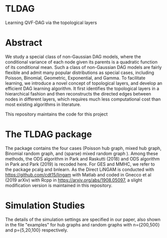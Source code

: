 # TLDAG
 Learning QVF-DAG via the topological layers
# Abstract


We study a special class of non-Gaussian DAG models, where the conditional variance of each node given its parents is a quadratic function of its conditional mean. Such a class of non-Gaussian DAG models are fairly flexible and admit many popular distributions as special cases, including Poisson, Binomial, Geometric, Exponential, and Gamma. To facilitate learning, we introduce a novel concept of topological layers, and develop an efficient DAG learning algorithm. It first identifies the topological layers in a hierarchical fashion and then reconstructs the directed edges between nodes in different layers, which requires much less computational cost than most existing algorithms in literature.

This repository maintains the code for this project

# The TLDAG package
The package contains the four cases (Poisson hub graph, mixed hub graph, Binomial random graph,
and (sparse) mixed random graph ). Among these methods, the ODS algorithm in Park and Raskutti (2018) and ODS algorithm in Park and Park (2019) is recoded here. For GES and MMHC, we refer to the package pcalg and bnlearn. As the Direct LiNGAM is conducted with 
https://github.com/cdt15/lingam with Matlab and coded in Gnecco et al (2019 arXiv) with Rcpp in https://arxiv.org/abs/1908.05097,
a slight modification version is maintained in this repository.



# Simulation Studies

The details of the simulation settings are specified in our paper, also shown in the file "examples" 
for hub graphs and random graphs with n=\{200,500\} and p=\{5,20,100\} respectively.
